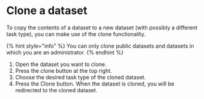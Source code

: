 # Clone a dataset

To copy the contents of a dataset to a new dataset (with possibly a different task type), you can make use of the clone functionality.

{% hint style="info" %}
You can only clone public datasets and datasets in which you are an administrator.
{% endhint %}

1. Open the dataset you want to clone.
2. Press the clone button at the top right.
3. Choose the desired task type of the cloned dataset.
4. Press the Clone button. When the dataset is cloned, you will be redirected to the cloned dataset.
